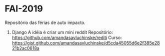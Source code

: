 # FAI-2019
Repositório das férias de auto impacto.
1) Django
    A idéia é criar um mini reddit
    Repositório:    https://github.com/amandasavluchinske/rediti
    Curso:  https://gist.github.com/amandasavluchinske/d5cda45055d6e2f385e2821b2ac0618a
